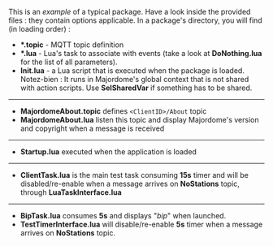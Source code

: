 This is an *example* of a typical package. 
Have a look inside the provided files : they contain options applicable.
In a package's directory, you will find (in loading order) :

* **\*.topic** - MQTT topic definition
* **\*.lua** - Lua's task to associate with events (take a look at **DoNothing.lua** for the list of all parameters).
* **Init.lua** - a Lua script that is executed when the package is loaded. Notez-bien : It runs in Majordome's global context that is not shared with action scripts. Use **SelSharedVar** if something has to be shared.

---

- **MajordomeAbout.topic** defines `<ClientID>/About` topic
- **MajordomeAbout.lua** listen this topic and display Majordome's version and copyright when a message is received

---

- **Startup.lua** executed when the application is loaded

---

- **ClientTask.lua** is the main test task consuming **15s** timer and will be disabled/re-enable when a message arrives on **NoStations** topic, through **LuaTaskInterface.lua**

---

- **BipTask.lua** consumes **5s** and displays "*bip*" when launched.
- **TestTimerInterface.lua** will disable/re-enable **5s** timer when a message arrives on **NoStations** topic.
